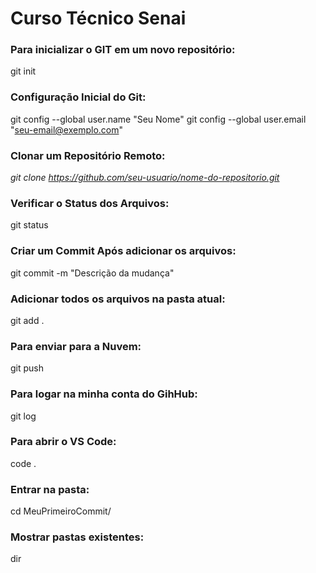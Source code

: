 # Curso Técnico Senai

### Para inicializar o GIT em um novo repositório:
git init

### Configuração Inicial do Git: 
git config --global user.name "Seu Nome"
git config --global user.email "seu-email@exemplo.com"

### Clonar um Repositório Remoto: 
*git clone https://github.com/seu-usuario/nome-do-repositorio.git*

### Verificar o Status dos Arquivos:
git status

### Criar um Commit Após adicionar os arquivos:
git commit -m "Descrição da mudança"

### Adicionar todos os arquivos na pasta atual:
git add .

### Para enviar para a Nuvem:
git push

### Para logar na minha conta do GihHub:
git log

### Para abrir o VS Code:
code .

### Entrar na pasta:
cd MeuPrimeiroCommit/

### Mostrar pastas existentes:
dir

